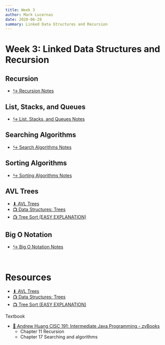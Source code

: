 ```yaml
---
title: Week 3
author: Mark Lucernas
date: 2020-06-29
summary: Linked Data Structures and Recursion
---
```



# Week 3: Linked Data Structures and Recursion

## Recursion

- [↪ Recursion Notes](recursion/index)


## List, Stacks, and Queues

- [↪ List, Stacks, and Queues Notes](list-stacks-queues/index)


## Searching Algorithms

- [↪ Search Algorithms Notes](search-algorithms/index)


## Sorting Algorithms

- [↪ Sorting Algorithms Notes](sorting-algorithms/index)


## AVL Trees

- [⬇ AVL Trees](file:../../../../../../files/summer-2020/CISC-191/week-3/avl-trees.ppt)
- [📺 Data Structures: Trees](https://www.youtube.com/watch?v=oSWTXtMglKE)
- [📺 Tree Sort (EASY EXPLANATION)](https://www.youtube.com/watch?v=Qg_a1jrIhoc)


## Big O Notation

- [↪ Big O Notation Notes](big-o-notation/index)


<br>

# Resources

- [⬇ AVL Trees](file:../../../../../../files/summer-2020/CISC-191/week-3/avl-trees.ppt)
- [📺 Data Structures: Trees](https://www.youtube.com/watch?v=oSWTXtMglKE)
- [📺 Tree Sort (EASY EXPLANATION)](https://www.youtube.com/watch?v=Qg_a1jrIhoc)


Textbook

+ [📄 Andrew Huang CISC 191: Intermediate Java Programming - zyBooks](https://www.zybooks.com/)
    - Chapter 11 Recursion
    - Chapter 17 Searching and algorithms

